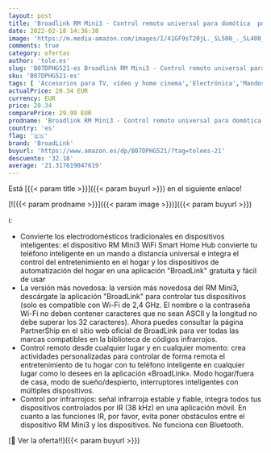 ```yaml
---
layout: post
title: 'Broadlink RM Mini3 - Control remoto universal para domótica  por infrarrojos  función Wi-Fi  color negro'
date: 2022-02-18 14:36:38
image: 'https://m.media-amazon.com/images/I/41GF9sT20jL._SL500_._SL400_.jpg'
comments: true
category: ofertas
author: 'tole.es'
slug: 'B07DPHG521-es Broadlink RM Mini3 - Control remoto universal para...'
sku: 'B07DPHG521-es'
tags: [ 'Accesorios para TV, vídeo y home cinema','Electrónica','Mandos a distancia','TV, vídeo y home cinema','broadlink','domótica','mini3','rm', ]
actualPrice: 20.34 EUR
currency: EUR
price: 20.34
comparePrice: 29.99 EUR
prodname: 'Broadlink RM Mini3 - Control remoto universal para domótica  por infrarrojos  función Wi-Fi  color negro'
country: 'es'
flag: '🇪🇸'
brand: 'BroadLink'
buyurl: 'https://www.amazon.es/dp/B07DPHG521/?tag=tolees-21'
descuento: '32.18'
average: '21.317619047619'
---
```


Está [{{< param title >}}]({{< param buyurl >}}) en el siguiente enlace!

[![{{< param prodname >}}]({{< param image >}})]({{< param buyurl >}})

ℹ️:

- Convierte los electrodomésticos tradicionales en dispositivos inteligentes: el dispositivo RM Mini3 WiFi Smart Home Hub convierte tu teléfono inteligente en un mando a distancia universal e integra el control del entretenimiento en el hogar y los dispositivos de automatización del hogar en una aplicación "BroadLink" gratuita y fácil de usar
- La versión más novedosa: la versión más novedosa del RM Mini3, descárgate la aplicación "BroadLink" para controlar tus dispositivos (solo es compatible con Wi-Fi de 2,4 GHz. El nombre o la contraseña Wi-Fi no deben contener caracteres que no sean ASCII y la longitud no debe superar los 32 caracteres). Ahora puedes consultar la página PartnerShip en el sitio web oficial de BroadLink para ver todas las marcas compatibles en la biblioteca de códigos infrarrojos.
- Control remoto desde cualquier lugar y en cualquier momento: crea actividades personalizadas para controlar de forma remota el entretenimiento de tu hogar con tu teléfono inteligente en cualquier lugar como lo desees en la aplicación «BroadLink». Modo hogar/fuera de casa, modo de sueño/despierto, interruptores inteligentes con múltiples dispositivos.
- Control por infrarrojos: señal infrarroja estable y fiable, integra todos tus dispositivos controlados por IR (38 kHz) en una aplicación móvil. En cuanto a las funciones IR, por favor, evita poner obstáculos entre el dispositivo RM Mini3 y los dispositivos. No funciona con Bluetooth.

[🛒 Ver la oferta!!]({{< param buyurl >}})
